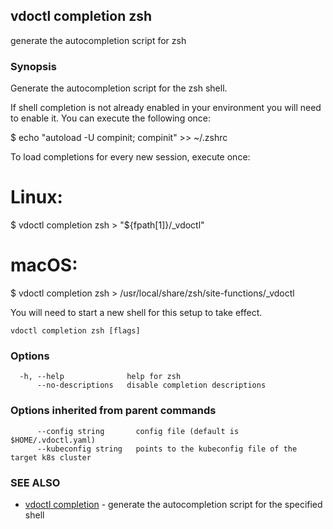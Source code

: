 ## vdoctl completion zsh

generate the autocompletion script for zsh

### Synopsis


Generate the autocompletion script for the zsh shell.

If shell completion is not already enabled in your environment you will need
to enable it.  You can execute the following once:

$ echo "autoload -U compinit; compinit" >> ~/.zshrc

To load completions for every new session, execute once:
# Linux:
$ vdoctl completion zsh > "${fpath[1]}/_vdoctl"
# macOS:
$ vdoctl completion zsh > /usr/local/share/zsh/site-functions/_vdoctl

You will need to start a new shell for this setup to take effect.


```
vdoctl completion zsh [flags]
```

### Options

```
  -h, --help              help for zsh
      --no-descriptions   disable completion descriptions
```

### Options inherited from parent commands

```
      --config string       config file (default is $HOME/.vdoctl.yaml)
      --kubeconfig string   points to the kubeconfig file of the target k8s cluster
```

### SEE ALSO

* [vdoctl completion](vdoctl_completion.md)	 - generate the autocompletion script for the specified shell

